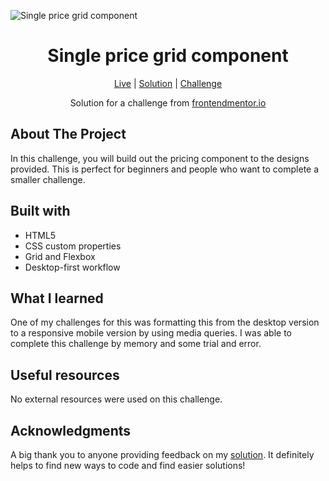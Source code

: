 ![Single price grid component]()

<h1 align="center">Single price grid component</h1>

<div align="center">

[Live]()
| [Solution]()
| [Challenge](https://www.frontendmentor.io/challenges/single-price-grid-component-5ce41129d0ff452fec5abbbc)

Solution for a challenge from [frontendmentor.io](https://www.frontendmentor.io/)

</div>

## About The Project

In this challenge, you will build out the pricing component to the designs provided. This is perfect for beginners and people who want to complete a smaller challenge.

## Built with

- HTML5
- CSS custom properties
- Grid and Flexbox
- Desktop-first workflow

## What I learned

One of my challenges for this was formatting this from the desktop version to a responsive mobile version by using media queries. I was able to complete this challenge by memory and some trial and error.

## Useful resources

No external resources were used on this challenge.

## Acknowledgments

A big thank you to anyone providing feedback on my [solution](). It definitely helps to find new ways to code and find easier solutions!
